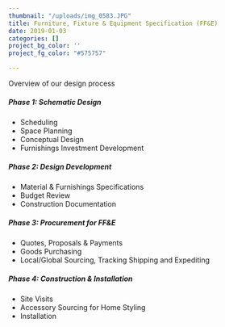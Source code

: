 ```yaml
---
thumbnail: "/uploads/img_0583.JPG"
title: Furniture, Fixture & Equipment Specification (FF&E)
date: 2019-01-03
categories: []
project_bg_color: ''
project_fg_color: "#575757"

---
```

Overview of our design process

##### Phase 1: Schematic Design

* Scheduling
* Space Planning
* Conceptual Design
* Furnishings Investment Development

##### Phase 2: Design Development

* Material & Furnishings Specifications
* Budget Review
* Construction Documentation

##### Phase 3: Procurement for FF&E

* Quotes, Proposals & Payments
* Goods Purchasing
* Local/Global Sourcing, Tracking Shipping and Expediting

##### Phase 4: Construction & Installation

* Site Visits
* Accessory Sourcing for Home Styling
* Installation